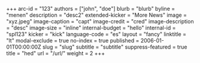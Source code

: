 +++
arc-id = "123"
authors = ["john", "doe"]
blurb = "blurb"
byline = "menen"
description = "desc2"
extended-kicker = "More News"
image = "xyz.jpeg"
image-caption = "capt"
image-credit = "cred"
image-description = "desc"
image-size = "inline"
internal-budget = "hello"
internal-id = "spl123"
kicker = "kick"
language-code = "es"
layout = "fancy"
linktitle = "lt"
modal-exclude = true
no-index = true
published = 2006-01-01T00:00:00Z
slug = "slug"
subtitle = "subtitle"
suppress-featured = true
title = "hed"
url = "/url/"
weight = 2
+++


